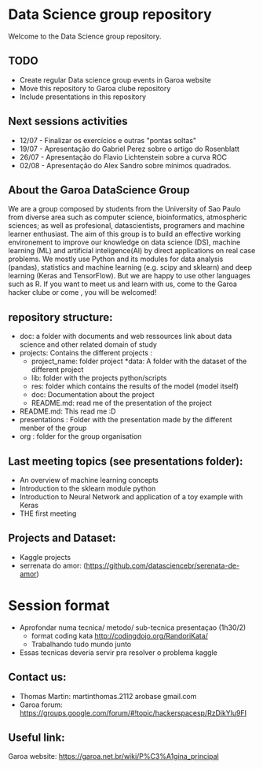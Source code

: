 # Data Science group repository
Welcome to the Data Science group repository.

## TODO
 * Create regular Data science group events in Garoa website
 * Move this repository to Garoa clube repository 
 * Include presentations in this repository 
 
## **Next sessions activities** 
* 12/07 - Finalizar os exercícios e outras "pontas soltas"
* 19/07 - Apresentação do Gabriel Perez sobre o artigo do Rosenblatt
* 26/07 - Apresentação do Flavio Lichtenstein sobre a curva ROC
* 02/08 - Apresentação do Alex Sandro sobre mínimos quadrados.


## About the Garoa DataScience Group
We are a group composed by students from the University of Sao Paulo from diverse area such as computer science, bioinformatics, atmospheric sciences; as well as profesional, datascientists, programers and machine learner enthusiast. The aim of this group is to build an effective working environement to improve our knowledge on data science (DS), machine learning (ML) and artificial inteligence(AI) by direct applications on real case problems. We mostly use Python and its modules for data analysis (pandas), statistics and machine learning (e.g. scipy and sklearn) and deep learning (Keras and TensorFlow). But we are happy to use other languages such as R. If you want to meet us and learn with us, come to the Garoa hacker clube or come , you will be welcomed! 


## repository structure:
* doc: a folder with documents and web ressources link about data science and other related domain of study 
* projects: Contains the different projects :
  * project_name: folder project
   *data: A folder with the dataset of the different project
   * lib: folder with the projects python/scripts
   * res: folder which contains the results of the model (model itself)
   * doc: Documentation about the project
   * README.md: read me of the presentation of the project
* README.md: This read me :D
* presentations : Folder with the presentation made by the different menber of the group
* org : folder for the group organisation

## Last meeting topics (see presentations folder):
 * An overview of machine learning concepts 
 * Introduction to the sklearn module python 
 * Introduction to Neural Network and application of a toy example with Keras
 * THE first meeting

## Projects and Dataset:
* Kaggle projects
* serrenata do amor: (https://github.com/datasciencebr/serenata-de-amor)

# Session format
* Aprofondar numa tecnica/ metodo/ sub-tecnica presentaçao (1h30/2) 
  * format coding kata http://codingdojo.org/RandoriKata/
  * Trabalhando tudo mundo junto
* Essas tecnicas deveria servir pra resolver o problema kaggle


## Contact us:
* Thomas Martin: martinthomas.2112 arobase gmail.com
* Garoa forum: https://groups.google.com/forum/#!topic/hackerspacesp/RzDikYlu9FI

## Useful link:
Garoa website: https://garoa.net.br/wiki/P%C3%A1gina_principal
